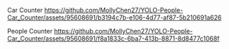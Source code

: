 
Car Counter
https://github.com/MollyChen27/YOLO-People-Car_Counter/assets/95608691/b3194c7b-e106-4d77-af87-5b210691a626

People Counter
https://github.com/MollyChen27/YOLO-People-Car_Counter/assets/95608691/f8a1833c-6ba7-413b-8871-8d8477c1068f

